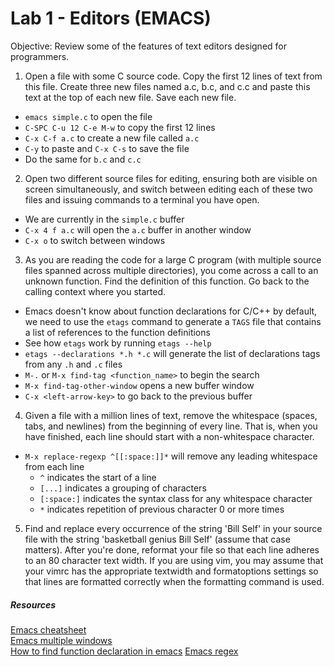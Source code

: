 # Lab 1 - Editors (EMACS)

Objective: Review some of the features of text editors designed for programmers.

1. Open a file with some C source code. Copy the first 12 lines of text from
this file. Create three new files named a.c, b.c, and c.c and paste this text
at the top of each new file. Save each new file.

  * `emacs simple.c` to open the file
  * `C-SPC C-u 12 C-e M-w` to copy the first 12 lines
  * `C-x C-f a.c` to create a new file called `a.c`
  * `C-y` to paste and `C-x C-s` to save the file
  * Do the same for `b.c` and `c.c`

2. Open two different source files for editing, ensuring both are visible on
screen simultaneously, and switch between editing each of these two files and
issuing commands to a terminal you have open.

  * We are currently in the `simple.c` buffer
  * `C-x 4 f a.c` will open the `a.c` buffer in another window
  * `C-x o` to switch between windows  

3. As you are reading the code for a large C program (with multiple source
files spanned across multiple directories), you come across a call to an
unknown function. Find the definition of this function. Go back to the
calling context where you started.

  * Emacs doesn't know about function declarations for C/C++ by default, we
  need to use the `etags` command to generate a `TAGS` file that contains
  a list of references to the function definitions
  * See how `etags` work by running `etags --help`
  * `etags --declarations *.h *.c` will generate the list of declarations
  tags from any `.h` and `.c` files
  * `M-.` or `M-x find-tag <function_name>` to begin the search
  * `M-x find-tag-other-window` opens a new buffer window
  * `C-x <left-arrow-key>` to go back to the previous buffer  

4. Given a file with a million lines of text, remove the whitespace (spaces,
tabs, and newlines) from the beginning of every line. That is, when you have
finished, each line should start with a non-whitespace character.

  * `M-x replace-regexp ^[[:space:]]*` will remove any leading whitespace from
  each line
    * `^` indicates the start of a line
    * `[...]` indicates a grouping of characters
    * `[:space:]` indicates the syntax class for any whitespace character
    * `*` indicates repetition of previous character 0 or more times

5. Find and replace every occurrence of the string 'Bill Self' in your source
file with the string 'basketball genius Bill Self' (assume that case matters).
After you're done, reformat your file so that each line adheres to an 80
character text width. If you are using vim, you may assume that your vimrc has
the appropriate textwidth and formatoptions settings so that lines are formatted
correctly when the formatting command is used.

##### Resources

[Emacs cheatsheet](http://www.rgrjr.com/emacs/emacs_cheat.html)  
[Emacs multiple windows](https://www.fnal.gov/docs/products/emacs/emacs/emacs_20.html#SEC156)  
[How to find function declaration in emacs](http://stackoverflow.com/questions/4759211/what-is-the-short-cut-key-to-jump-to-declaration-in-emacs)
[Emacs regex](https://www.emacswiki.org/emacs/RegularExpression#regexp)
